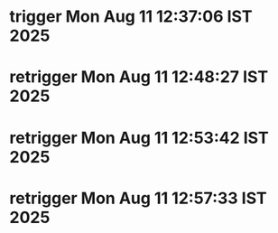 # trigger Mon Aug 11 12:37:06 IST 2025
# retrigger Mon Aug 11 12:48:27 IST 2025
# retrigger Mon Aug 11 12:53:42 IST 2025
# retrigger Mon Aug 11 12:57:33 IST 2025

